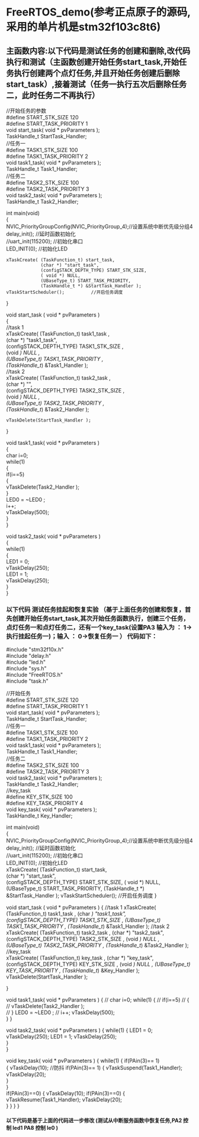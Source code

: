 #  FreeRTOS_demo(参考正点原子的源码,采用的单片机是stm32f103c8t6)  
## 主函数内容:以下代码是测试任务的创建和删除,改代码执行和测试（主函数创建开始任务start_task,开始任务执行创建两个点灯任务,并且开始任务创建后删除start_task）,接着测试（任务一执行五次后删除任务二，此时任务二不再执行）

//开始任务的参数  
#define START_STK_SIZE 120   
#define START_TASK_PRIORITY 1  
void start_task( void * pvParameters );  
TaskHandle_t  StartTask_Handler;  
//任务一  
#define TASK1_STK_SIZE 100   
#define TASK1_TASK_PRIORITY 2  
void task1_task( void * pvParameters );  
TaskHandle_t Task1_Handler;  
//任务二  
#define TASK2_STK_SIZE 100   
#define TASK2_TASK_PRIORITY 3  
void task2_task( void * pvParameters );  
TaskHandle_t Task2_Handler;  
  
int main(void)  
{  
	NVIC_PriorityGroupConfig(NVIC_PriorityGroup_4);//设置系统中断优先级分组4	   	 
	delay_init();	    				//延时函数初始化	     
	//uart_init(115200);					//初始化串口   
	LED_INIT(0);		  					//初始化LED   
	    
	xTaskCreate( (TaskFunction_t) start_task,  
			     (char *) "start_task",   
			     (configSTACK_DEPTH_TYPE) START_STK_SIZE,  
			     ( void *) NULL,   
			     (UBaseType_t) START_TASK_PRIORITY,    
			     (TaskHandle_t *) &StartTask_Handler );   
    vTaskStartScheduler();          //开启任务调度    
}   

 void start_task ( void * pvParameters )   
 {   
	  //task 1   
    xTaskCreate( (TaskFunction_t) task1_task ,   
				 (char *)  "task1_task",    
				 (configSTACK_DEPTH_TYPE) TASK1_STK_SIZE ,   
				 (void *) NULL ,   
				 (UBaseType_t) TASK1_TASK_PRIORITY ,   
				 (TaskHandle_t*) &Task1_Handler );  
      //task 2    
    xTaskCreate( (TaskFunction_t) task2_task ,   
				 (char *) "",   
				 (configSTACK_DEPTH_TYPE) TASK2_STK_SIZE ,   
				 (void *) NULL ,   
				 (UBaseType_t) TASK2_TASK_PRIORITY ,  
				 (TaskHandle_t*) &Task2_Handler );   
				      
    vTaskDelete(StartTask_Handler );    					  
	   						  
 }  
 
 void task1_task( void * pvParameters )   
 {  
	 char i=0;    
	 while(1)   
	 {   
		 if(i==5)   
 		 {   
			 vTaskDelete(Task2_Handler );   
		 }    
		LED0 = ~LED0 ;   
		 i++;    
        vTaskDelay(500);   		 
	 }   
 }   
   
   
   
 void task2_task( void * pvParameters )  
 {   
	  while(1)   
	 {   
		 LED1 = 0;   
		 vTaskDelay(250);  
         LED1 = 1;  
         vTaskDelay(250);   		 
	 }   
 }    
  
### 以下代码 测试任务挂起和恢复实验  （基于上面任务的创建和恢复，首先创建开始任务start_task,其次开始任务函数执行，创建三个任务，点灯任务一和点灯任务二，还有一个key_task(设置PA3 输入为 ： 1->执行挂起任务一)；输入  ：  0->恢复任务一 ） 代码如下：
    
#include "stm32f10x.h"  
#include "delay.h"    
#include "led.h"      
#include "sys.h"     
#include "FreeRTOS.h"    
#include "task.h"    
     
//开始任务    
#define START_STK_SIZE 120    
#define START_TASK_PRIORITY 1  
void start_task( void * pvParameters );   
TaskHandle_t  StartTask_Handler;    
//任务一    
#define TASK1_STK_SIZE 100      
#define TASK1_TASK_PRIORITY 2    
void task1_task( void * pvParameters );    
TaskHandle_t Task1_Handler;    
//任务二    
#define TASK2_STK_SIZE 100      
#define TASK2_TASK_PRIORITY 3    
void task2_task( void * pvParameters );    
TaskHandle_t Task2_Handler;    
//key_task     
#define KEY_STK_SIZE 100     
#define KEY_TASK_PRIORITY 4    
void key_task( void * pvParameters );   
TaskHandle_t Key_Handler;    
   
int main(void)   
{   
	NVIC_PriorityGroupConfig(NVIC_PriorityGroup_4);//设置系统中断优先级分组4    	 	 
	delay_init();	    				//延时函数初始化	    
	//uart_init(115200);					//初始化串口   
	LED_INIT(0);		  					//初始化LED   
	xTaskCreate( (TaskFunction_t) start_task,  
			     (char *) "start_task",  
			     (configSTACK_DEPTH_TYPE) START_STK_SIZE, 
			     ( void *) NULL, 
			     (UBaseType_t) START_TASK_PRIORITY, 
			     (TaskHandle_t *) &StartTask_Handler ); 
    vTaskStartScheduler();          //开启任务调度 
} 
 
 void start_task ( void * pvParameters ) 
 { 
	  //task 1 
    xTaskCreate( (TaskFunction_t) task1_task , 
				 (char *)  "task1_task", 
				 (configSTACK_DEPTH_TYPE) TASK1_STK_SIZE , 
				 (UBaseType_t) TASK1_TASK_PRIORITY , 
				 (TaskHandle_t*) &Task1_Handler ); 
      //task 2 
    xTaskCreate( (TaskFunction_t) task2_task , 
				 (char *) "task2_task", 
				 (configSTACK_DEPTH_TYPE) TASK2_STK_SIZE , 
				 (void *) NULL , 
				 (UBaseType_t) TASK2_TASK_PRIORITY , 
				 (TaskHandle_t*) &Task2_Handler ); 
	  //key_task		  
	 xTaskCreate( (TaskFunction_t) key_task , 
				 (char *) "key_task", 
				 (configSTACK_DEPTH_TYPE) KEY_STK_SIZE , 
				 (void *) NULL , 
				 (UBaseType_t) KEY_TASK_PRIORITY , 
				 (TaskHandle_t*) &Key_Handler );	 		 
    vTaskDelete(StartTask_Handler ); 	 				  
							  
 } 
  
 void task1_task( void * pvParameters ) 
 { 
//	 char i=0; 
	 while(1) 
	 { 
//		 if(i==5) 
//		 { 
//			 vTaskDelete(Task2_Handler );  
//		 } 
		LED0 = ~LED0 ; 
//		 i++; 
        vTaskDelay(500);  		 
	 } 
 } 
  
  
  
 void task2_task( void * pvParameters ) 
 { 
	  while(1) 
	 { 
		 LED1 = 0; 
		 vTaskDelay(250); 
         LED1 = 1; 
         vTaskDelay(250); 	 	 
	 }   
 } 

   
  
  
 void key_task( void * pvParameters ) 
 { 
	  while(1) 
	 { 
		 if(PAin(3)== 1)   
		{ 
			vTaskDelay(10); //防抖 
			if(PAin(3)== 1) 
			{ 
				vTaskSuspend(Task1_Handler); 
				vTaskDelay(20);  
			}  
		}  
		if(PAin(3)==0) 
		{ 
			vTaskDelay(10); 
			if(PAin(3)==0) 
			{ 
				vTaskResume(Task1_Handler); 
				vTaskDelay(20);  
			} 
		} 
	 } 
 } 
 
####  以下代码是基于上面的代码进一步修改   (测试从中断服务函数中恢复任务,PA2 控制 led1  PA8 控制 le0 )







 


